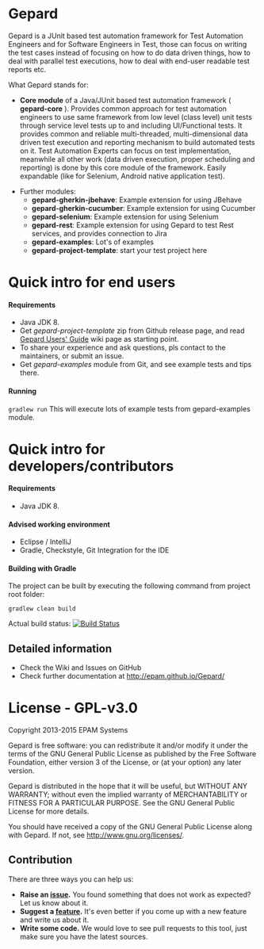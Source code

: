 Gepard
===========
Gepard is a JUnit based test automation framework for Test Automation Engineers and for Software Engineers in Test, those can focus on writing the test cases instead of focusing on how to do data driven things, how to deal with parallel test executions, how to deal with end-user readable test reports etc. 
 
What Gepard stands for:

- **Core module** of a Java/JUnit based test automation framework ( **gepard-core** ). Provides common approach for test automation engineers to use same framework from low level (class level) unit tests through service level tests up to and including UI/Functional tests.
It provides common and reliable multi-threaded, multi-dimensional data driven test execution and reporting mechanism to build automated tests on it. Test Automation Experts can focus on test implementation, meanwhile all other work (data driven execution, proper scheduling and reporting) is done by this core module of the framework. 
Easily expandable (like for Selenium, Android native application test).

* Further modules:
    * **gepard-gherkin-jbehave**: Example extension for using JBehave
    * **gepard-gherkin-cucumber**: Example extension for using Cucumber
    * **gepard-selenium**: Example extension for using Selenium
    * **gepard-rest**: Example extension for using Gepard to test Rest services, and provides connection to Jira
    * **gepard-examples**: Lot's of examples
    * **gepard-project-template**: start your test project here

# Quick intro for end users
#### Requirements
* Java JDK 8.
* Get _gepard-project-template_ zip from Github release page, and read [Gepard Users' Guide](https://github.com/epam/Gepard/wiki/Gepard-Users'-Guide) wiki page as starting point.
* To share your experience and ask questions, pls contact to the maintainers, or submit an issue.
* Get _gepard-examples_ module from Git, and see example tests and tips there.

#### Running
`gradlew run`
This will execute lots of example tests from gepard-examples module.

# Quick intro for developers/contributors

#### Requirements
* Java JDK 8.

#### Advised working environment
* Eclipse / IntelliJ
* Gradle, Checkstyle, Git Integration for the IDE

#### Building with Gradle
The project can be built by executing the following command from project root folder:

`gradlew clean build`

Actual build status: [![Build Status](https://travis-ci.org/epam/Gepard.svg?branch=master)](https://travis-ci.org/epam/Gepard)

## Detailed information
* Check the Wiki and Issues on GitHub
* Check further documentation at http://epam.github.io/Gepard/

# License - GPL-v3.0
Copyright 2013-2015 EPAM Systems

Gepard is free software: you can redistribute it and/or modify
it under the terms of the GNU General Public License as published by
the Free Software Foundation, either version 3 of the License, or
(at your option) any later version.

Gepard is distributed in the hope that it will be useful,
but WITHOUT ANY WARRANTY; without even the implied warranty of
MERCHANTABILITY or FITNESS FOR A PARTICULAR PURPOSE.  See the
GNU General Public License for more details.

You should have received a copy of the GNU General Public License
along with Gepard. If not, see <http://www.gnu.org/licenses/>.

## Contribution

There are three ways you can help us:

* **Raise an [issue](https://github.com/epam/Gepard/issues).** You found something that does not work as expected? Let us know about it.
* **Suggest a [feature](https://groups.google.com/forum/#!forum/gepard-users).** It's even better if you come up with a new feature and write us about it.
* **Write some code.** We would love to see pull requests to this tool, just make sure you have the latest sources.
